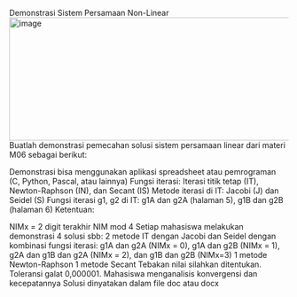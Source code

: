 Demonstrasi Sistem Persamaan Non-Linear
<img width="1580" height="222" alt="image" src="https://github.com/user-attachments/assets/a5d52df7-18c6-4c83-9769-6f2b8e98f87b" />
Buatlah demonstrasi pemecahan solusi sistem persamaan linear dari materi M06 sebagai berikut:

Demonstrasi bisa menggunakan aplikasi spreadsheet atau pemrograman (C, Python, Pascal, atau lainnya)
Fungsi iterasi: Iterasi titik tetap (IT), Newton-Raphson (IN), dan Secant (IS)
Metode iterasi di IT: Jacobi (J) dan Seidel (S)
Fungsi iterasi g1, g2 di IT: g1A dan g2A (halaman 5), g1B dan g2B  (halaman 6)
Ketentuan: 

NIMx = 2 digit terakhir NIM mod 4
Setiap mahasiswa melakukan demonstrasi 4 solusi sbb:
2 metode IT dengan Jacobi dan Seidel dengan kombinasi fungsi iterasi: g1A dan g2A (NIMx = 0), g1A dan g2B (NIMx = 1), g2A dan g1B dan g2A (NIMx = 2), dan g1B dan g2B (NIMx=3)
1 metode Newton-Raphson
1 metode Secant 
Tebakan nilai silahkan ditentukan. Toleransi galat 0,000001.
Mahasiswa menganalisis konvergensi dan kecepatannya
Solusi dinyatakan dalam file doc atau docx 
